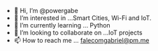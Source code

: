 - 👋 Hi, I’m @powergabe
- 👀 I’m interested in ...Smart Cities, Wi-Fi and IoT.
- 🌱 I’m currently learning ... Python
- 💞️ I’m looking to collaborate on ...IoT projects
- 📫 How to reach me ... falecomgabriel@pm.me

